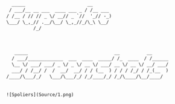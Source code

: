       _____                       __          
     / ___/__ __ ___  ____ ___ _ / /__ ___    
    / /__ / // // _ \/ __// _ `//  '_// -_) 
    \___/ \_,_// .__/\__/ \_,_//_/\_\ \__/    
              /_/                             

      
  
       _____                                __          __          
      / ___/_____________  ___  ____  _____/ /_  ____  / /______    
      \__ \/ ___/ ___/ _ \/ _ \/ __ \/ ___/ __ \/ __ \/ __/ ___/    
      ___/ / /__/ /  /  __/  __/ / / (__  ) / / / /_/ / /_(__  )     
    /____/\___/_/   \___/\___/_/ /_/____/_/ /_/\____/\__/____/    


    ![Spoliers](Source/1.png)
    

